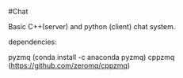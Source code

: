 #Chat

Basic C++(server) and python (client) chat system.

dependencies:

pyzmq (conda install -c anaconda pyzmq)
cppzmq (https://github.com/zeromq/cppzmq)
